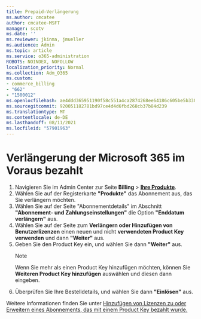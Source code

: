 ```yaml
---
title: Prepaid-Verlängerung
ms.author: cmcatee
author: cmcatee-MSFT
manager: scotv
ms.date: ''
ms.reviewer: jkinma, jmueller
ms.audience: Admin
ms.topic: article
ms.service: o365-administration
ROBOTS: NOINDEX, NOFOLLOW
localization_priority: Normal
ms.collection: Adm_O365
ms.custom:
- commerce_billing
- "662"
- "1500012"
ms.openlocfilehash: ae4ddd365951190f58c551a4ca2874268ee64186c605be5b33860dcb864235da
ms.sourcegitcommit: 920051182781bd97ce4d4d6fbd268cb37b84d239
ms.translationtype: MT
ms.contentlocale: de-DE
ms.lasthandoff: 08/11/2021
ms.locfileid: "57901963"
---
```

# <a name="prepaid-microsoft-365-renewal"></a>Verlängerung der Microsoft 365 im Voraus bezahlt

1. Navigieren Sie im Admin Center zur Seite **Billing** \> **[Ihre Produkte](https://go.microsoft.com/fwlink/p/?linkid=842054)**.
2. Wählen Sie auf der Registerkarte **"Produkte"** das Abonnement aus, das Sie verlängern möchten.
3. Wählen Sie auf der Seite "Abonnementdetails" im Abschnitt **"Abonnement- und Zahlungseinstellungen"** die Option **"Enddatum verlängern"** aus.
4. Wählen Sie auf der Seite zum **Verlängern oder Hinzufügen von Benutzerlizenzen** einen neuen und nicht **verwendeten Product Key verwenden** und dann **"Weiter"** aus.
5. Geben Sie den Product Key ein, und wählen Sie dann **"Weiter"** aus.
    > [!NOTE]
    > Wenn Sie mehr als einen Product Key hinzufügen möchten, können Sie **Weiteren Product Key hinzufügen** auswählen und diesen dann eingeben.
6. Überprüfen Sie Ihre Bestelldetails, und wählen Sie dann **"Einlösen"** aus.

Weitere Informationen finden Sie unter [Hinzufügen von Lizenzen zu oder Erweitern eines Abonnements, das mit einem Product Key bezahlt wurde.](https://docs.microsoft.com/microsoft-365/commerce/licenses/add-licenses-using-product-key)